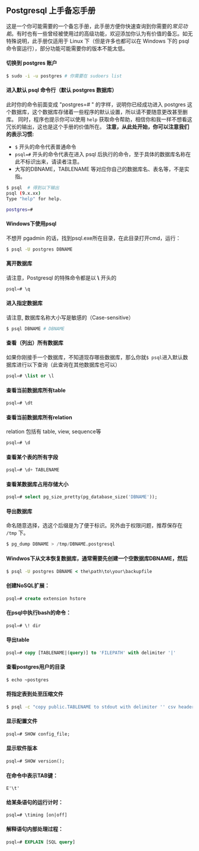 ## Postgresql 上手备忘手册
这是一个你可能需要的一个备忘手册，此手册方便你快速查询到你需要的*常见功能*。有时也有一些曾经被使用过的高级功能，欢迎添加你认为有价值的备忘。如无特殊说明，此手册仅适用于 Linux 下（但是许多也都可以在 Windows 下的 psql 命令窗运行），部分功能可能需要你的版本不能太低。

#### 切换到 postgres 账户
```bash
$ sudo -i -u postgres # 你需要在 sudoers list
```
#### 进入默认 psql 命令行（默认 postgres 数据库）
此时你的命令前面变成 "postgres=# " 的字样，说明你已经成功进入 postgres 这个数据库，这个数据库存储着一些程序的默认设置，所以请不要随意更改甚至删库。 同时，程序也提示你可以使用 `help` 获取命令帮助，相信你和我一样不想看这冗长的输出，这也是这个手册的价值所在。 
**注意，从此处开始，你可以注意我们的表示习惯:**  

* `$` 开头的命令代表普通命令
* `psql=#` 开头的命令代表在进入 psql 后执行的命令，至于具体的数据库名称在此不标识出来，请读者注意。 
* 大写的DBNAME，TABLENAME 等对应你自己的数据库名、表名等，不是实指。
```bash
$ psql  # 得到以下输出
psql (9.x.xx)
Type "help" for help.

postgres=# 
```
#### Windows下使用psql
不想开 pgadmin 的话，找到psql.exe所在目录，在此目录打开cmd，运行：
```bat
$ psql -U postgres DBNAME
```
#### 离开数据库
请注意，Postgresql 的特殊命令都是以 **\\** 开头的
```sql
psql=# \q
```
#### 进入指定数据库
请注意, 数据库名称大小写是敏感的（Case-sensitive）
```bash
$ psql DBNAME # DBNAME
```
#### 查看（列出）所有数据库
如果你刚接手一个数据库，不知道现存哪些数据库，那么你就`$ psql`进入默认数据库进行以下查询（此查询在其他数据库也可以）
```sql
psql=# \list or \l
```
#### 查看当前数据库所有table
```sql
psql=# \dt
```
#### 查看当前数据库所有relation
relation 包括有 table, view, sequence等
```sql
psql=# \d
```
#### 查看某个表的所有字段
```sql
psql=# \d+ TABLENAME
```
#### 查看某数据库占用存储大小
```sql
psql=# select pg_size_pretty(pg_database_size('DBNAME'));
```
#### 导出数据库
命名随意选择，选这个后缀是为了便于标识。另外由于权限问题，推荐保存在 `/tmp` 下。 
```sql
$ pg_dump DBNAME > /tmp/DBNAME.postgresql
```
#### Windwos下从文本恢复数据库，通常需要先创建一个空数据库DBNAME，然后
```bat
$ psql -U postgres DBNAME < the\path\to\your\backupfile
```
#### 创建NoSQL扩展：
```sql
psql=# create extension hstore
```
#### 在psql中执行bash的命令：
```sql
psql=# \! dir
```
#### 导出table
```sql
psql=# copy [TABLENAME|(query)] to 'FILEPATH' with delimiter '|'
```
#### 查看postgres用户的目录
```bash
$ echo ~postgres
```
#### 将指定表到处至压缩文件
```bash
$ psql -c "copy public.TABLENAME to stdout with delimiter '' csv header"  DATABASE | zip > TABLENAME.zip
```
#### 显示配置文件
```sql
psql=# SHOW config_file;
```
#### 显示软件版本
```sql
psql=# SHOW version();
```
#### 在命令中表示TAB键：
```
E'\t'
```
#### 给某条语句的运行计时：
```
psql=# \timing [on|off]
```
#### 解释语句内部处理过程：
```sql
psql=# EXPLAIN [SQL query]
```
